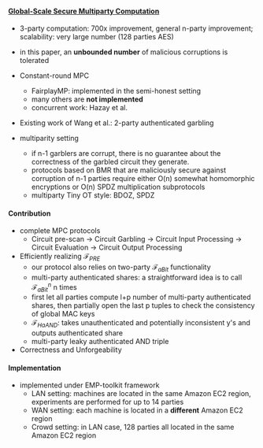#### [Global-Scale Secure Multiparty Computation](https://eprint.iacr.org/2017/189.pdf)

- 3-party computation: 700x improvement, general n-party improvement; scalability: very large number (128 parties AES)
- in this paper, an **unbounded number** of  malicious corruptions is tolerated

- Constant-round MPC
  - FairplayMP: implemented in the semi-honest setting
  - many others are **not implemented**
  - concurrent work: Hazay et al.

- Existing work of Wang et al.: 2-party authenticated garbling
- multiparity setting
  - if n-1 garblers are corrupt, there is no guarantee about the correctness of the garbled circuit they generate.
  - protocols based on BMR that are maliciously secure against corruption of n-1 parties require either O(n) somewhat homomorphic encryptions or O(n) SPDZ multiplication subprotocols
  - multiparty Tiny OT style: BDOZ, SPDZ

#### Contribution

- complete MPC protocols
  - Circuit pre-scan -> Circuit Garbling -> Circuit Input Processing -> Circuit Evaluation -> Circuit Output Processing
- Efficiently realizing $\mathcal{F}_{PRE}$
  - our protocol also relies on two-party $\mathcal{F}_{aBit}$ functionality
  - multi-party authenticated shares: a straightforward idea is to call $\mathcal{F}_{aBit}^n$ n times
  - first let all parties compute l+p number of multi-party authenticated shares, then partially open the last p tuples to check the consistency of global MAC keys
  - $\mathcal{F}_{HaAND}$: takes unauthenticated and potentially inconsistent y's and outputs authenticated share <x> 
  - multi-party leaky authenticated AND triple
- Correctness and Unforgeability

#### Implementation

- implemented under EMP-toolkit framework
  - LAN setting: machines are located in the same Amazon EC2 region, experiments are performed for up to 14 parties
  - WAN setting: each machine is located in a **different** Amazon EC2 region
  - Crowd setting: in LAN case, 128 parties all located in the same Amazon EC2 region
